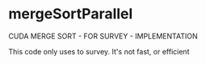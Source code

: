 # mergeSortParallel

CUDA MERGE SORT - FOR SURVEY - IMPLEMENTATION

This code only uses to survey. It's not fast, or efficient
